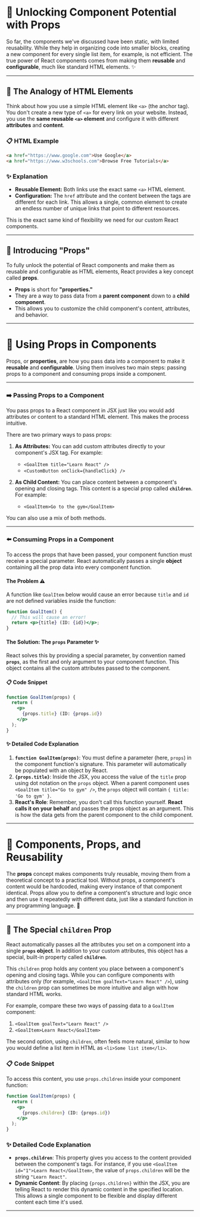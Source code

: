 
# 🚀 **Unlocking Component Potential with Props**

So far, the components we've discussed have been static, with limited reusability. While they help in organizing code into smaller blocks, creating a new component for every single list item, for example, is not efficient. The true power of React components comes from making them **reusable** and **configurable**, much like standard HTML elements. ✨

-----

## 🎯 The Analogy of HTML Elements

Think about how you use a simple HTML element like `<a>` (the anchor tag). You don't create a new type of `<a>` for every link on your website. Instead, you use the **same reusable `<a>` element** and configure it with different **attributes** and **content**.

### 📋 HTML Example

```html
<a href="https://www.google.com">Use Google</a>
<a href="https://www.w3schools.com">Browse Free Tutorials</a>
```

### ✨ Explanation

  * **Reusable Element:** Both links use the exact same `<a>` HTML element.
  * **Configuration:** The `href` attribute and the content between the tags are different for each link. This allows a single, common element to create an endless number of unique links that point to different resources.

This is the exact same kind of flexibility we need for our custom React components.

-----

## 🔑 Introducing "Props"

To fully unlock the potential of React components and make them as reusable and configurable as HTML elements, React provides a key concept called **props**.

  * **Props** is short for **"properties."**
  * They are a way to pass data from a **parent component** down to a **child component**.
  * This allows you to customize the child component's content, attributes, and behavior.

---

# 📝 **Using Props in Components**

Props, or **properties**, are how you pass data into a component to make it **reusable** and **configurable**. Using them involves two main steps: passing props to a component and consuming props inside a component.

-----

### ➡️ Passing Props to a Component

You pass props to a React component in JSX just like you would add attributes or content to a standard HTML element. This makes the process intuitive.

There are two primary ways to pass props:

1.  **As Attributes:** You can add custom attributes directly to your component's JSX tag. For example:

      * `<GoalItem title="Learn React" />`
      * `<CustomButton onClick={handleClick} />`

2.  **As Child Content:** You can place content between a component's opening and closing tags. This content is a special prop called **`children`**. For example:

      * `<GoalItem>Go to the gym</GoalItem>`

You can also use a mix of both methods.

-----

### ⬅️ Consuming Props in a Component

To access the props that have been passed, your component function must receive a special parameter. React automatically passes a single **object** containing all the prop data into every component function.

#### The Problem ⚠️

A function like `GoalItem` below would cause an error because `title` and `id` are not defined variables inside the function:

```jsx
function GoalItem() {
  // This will cause an error!
  return <p>{title} (ID: {id})</p>;
}
```

#### The Solution: The `props` Parameter ✨

React solves this by providing a special parameter, by convention named **`props`**, as the first and only argument to your component function. This object contains all the custom attributes passed to the component.

#### 📋 Code Snippet

```jsx
function GoalItem(props) {
  return (
    <p>
      {props.title} (ID: {props.id})
    </p>
  );
}
```

#### ✨ Detailed Code Explanation

1.  **`function GoalItem(props)`**: You must define a parameter (here, `props`) in the component function's signature. This parameter will automatically be populated with an object by React.
2.  **`{props.title}`**: Inside the JSX, you access the value of the `title` prop using dot notation on the `props` object. When a parent component uses `<GoalItem title="Go to gym" />`, the `props` object will contain `{ title: 'Go to gym' }`.
3.  **React's Role**: Remember, you don't call this function yourself. **React calls it on your behalf** and passes the props object as an argument. This is how the data gets from the parent component to the child component.
  
---

# 🔁 **Components, Props, and Reusability**

The **props** concept makes components truly reusable, moving them from a theoretical concept to a practical tool. Without props, a component's content would be hardcoded, making every instance of that component identical. Props allow you to define a component's structure and logic once and then use it repeatedly with different data, just like a standard function in any programming language. 🚀

-----

## 👶 The Special `children` Prop

React automatically passes all the attributes you set on a component into a single **`props` object**. In addition to your custom attributes, this object has a special, built-in property called **`children`**.

This `children` prop holds any content you place between a component's opening and closing tags. While you can configure components with attributes only (for example, `<GoalItem goalText="Learn React" />`), using the `children` prop can sometimes be more intuitive and align with how standard HTML works.

For example, compare these two ways of passing data to a `GoalItem` component:

1.  `<GoalItem goalText="Learn React" />`
2.  `<GoalItem>Learn React</GoalItem>`

The second option, using `children`, often feels more natural, similar to how you would define a list item in HTML as `<li>Some list item</li>`.

### 📋 Code Snippet

To access this content, you use `props.children` inside your component function:

```jsx
function GoalItem(props) {
  return (
    <p>
      {props.children} (ID: {props.id})
    </p>
  );
}
```

### ✨ Detailed Code Explanation

  * **`props.children`**: This property gives you access to the content provided between the component's tags. For instance, if you use `<GoalItem id="1">Learn React</GoalItem>`, the value of `props.children` will be the string `"Learn React"`.
  * **Dynamic Content**: By placing `{props.children}` within the JSX, you are telling React to render this dynamic content in the specified location. This allows a single component to be flexible and display different content each time it's used.

---
